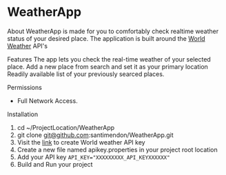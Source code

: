# WeatherApp
About
WeatherApp is made for you to comfortably check realtime weather status of your desired place. The application is built around the [World Weather](https://www.worldweatheronline.com/) API's

Features
The app lets you check the real-time weather of your selected place.
Add a new place from search and set it as your primary location
Readily available list of your previously searced places.

Permissions
* Full Network Access.

Installation
1. cd ~/ProjectLocation/WeatherApp
2. git clone git@github.com:santimendon/WeatherApp.git
3. Visit the [link](https://www.worldweatheronline.com/developer/) to create World weather API key
4. Create a new file named apikey.properties in your project root location
5. Add your API key
```API_KEY="XXXXXXXXX_API_KEYXXXXXX"```
6. Build and Run your project





